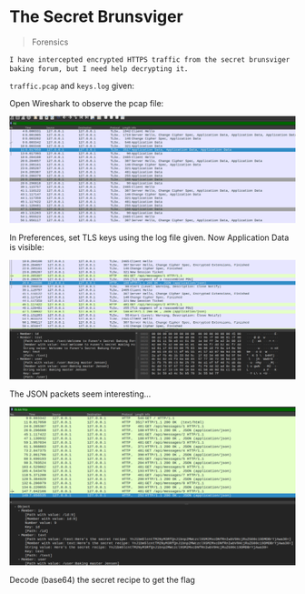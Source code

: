 # The Secret Brunsviger

> Forensics

```text
I have intercepted encrypted HTTPS traffic from the secret brunsviger baking forum, but I need help decrypting it.
```

`traffic.pcap` and `keys.log` given:

Open Wireshark to observe the pcap file:

![image](../images/5.png)

In Preferences, set TLS keys using the log file given. Now Application Data is visible:

![image](../images/6.png)

The JSON packets seem interesting...

![image](../images/7.png)

Decode (base64) the secret recipe to get the flag
